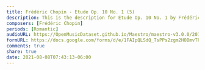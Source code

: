 ```yaml
---
title: Frédéric Chopin - Etude Op. 10 No. 1 (5)
description: This is the description for Etude Op. 10 No. 1 by Frédéric Chopin
composers: [Frédéric Chopin]
periods: [Romantic]
audioURL: https://OpenMusicDataset.github.io/Maestro/maestro-v3.0.0/2013/ORIG-MIDI_02_7_7_13_Group__MID--AUDIO_19_R1_2013_wav--3.midi
formURL: https://docs.google.com/forms/d/e/1FAIpQLSdQ_TsPPs2zgm2HOBmvTP5fziKMgObzz_2xqfM16iX7SRJh0w/viewform
comments: true
share: true
date: 2021-08-08T07:43:13-06:00
---
```

